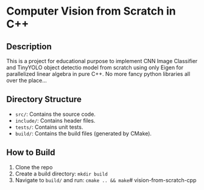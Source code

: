 # Computer Vision from Scratch in C++

## Description
This is a project for educational purpose to implement CNN Image Classifier and TinyYOLO object detectio model from scratch using only Eigen for parallelized linear algebra in pure C++. No more fancy python libraries all over the place...

## Directory Structure
- `src/`: Contains the source code.
- `include/`: Contains header files.
- `tests/`: Contains unit tests.
- `build/`: Contains the build files (generated by CMake).

## How to Build
1. Clone the repo
2. Create a build directory: `mkdir build`
3. Navigate to `build/` and run: `cmake .. && make`# vision-from-scratch-cpp

